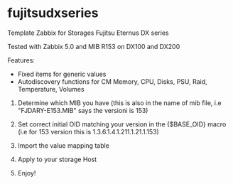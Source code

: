 # fujitsudxseries
Template Zabbix for Storages Fujitsu Eternus DX series

Tested with Zabbix 5.0 and MIB R153 on DX100 and DX200

Features:

- Fixed items for generic values
- Autodiscovery functions for CM Memory, CPU, Disks, PSU, Raid, Temperature, Volumes

1) Determine which MIB you have (this is also in the name of mib file, i.e "FJDARY-E153.MIB" says the versioni is 153)

2) Set correct initial OID matching your version in the {$BASE_OID} macro (i.e for 153 version this is 1.3.6.1.4.1.211.1.21.1.153)

3) Import the value mapping table
 
4) Apply to your storage Host

5) Enjoy!

